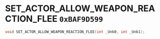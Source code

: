 # SET_ACTOR_ALLOW_WEAPON_REACTION_FLEE `0xBAF9D599`

```cpp
void SET_ACTOR_ALLOW_WEAPON_REACTION_FLEE(int _Unk0, int _Unk1);
```
